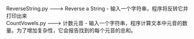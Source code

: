 ReverseString.py  ---> Reverse a String - 输入一个字符串，程序将反转它并打印出来<br>
CountVowels.py ---> 计数元音 - 输入一个字符串，程序计算文本中元音的数量。为了增加复杂性，它会报告找到的每个元音的总和。